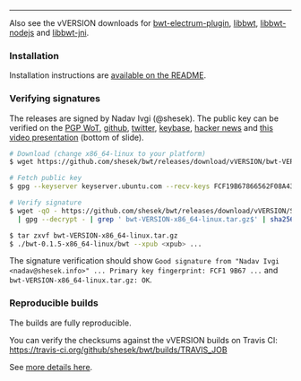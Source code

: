 
------------

Also see the vVERSION downloads for [bwt-electrum-plugin](https://github.com/bwt-dev/bwt-electrum-plugin/releases/tag/vVERSION), [libbwt](https://github.com/bwt-dev/libbwt/releases/tag/vVERSION), [libbwt-nodejs](https://github.com/bwt-dev/libbwt-nodejs/releases/tag/vVERSION) and [libbwt-jni](https://github.com/bwt-dev/libbwt-jni/releases/tag/vVERSION).

### Installation

Installation instructions are [available on the README](https://github.com/shesek/bwt#installation).

### Verifying signatures

The releases are signed by Nadav Ivgi (@shesek).
The public key can be verified on
the [PGP WoT](http://keys.gnupg.net/pks/lookup?op=vindex&fingerprint=on&search=0x81F6104CD0F150FC),
[github](https://api.github.com/users/shesek/gpg_keys),
[twitter](https://twitter.com/shesek),
[keybase](https://keybase.io/nadav),
[hacker news](https://news.ycombinator.com/user?id=nadaviv)
and [this video presentation](https://youtu.be/SXJaN2T3M10?t=4) (bottom of slide).

```bash
# Download (change x86_64-linux to your platform)
$ wget https://github.com/shesek/bwt/releases/download/vVERSION/bwt-VERSION-x86_64-linux.tar.gz

# Fetch public key
$ gpg --keyserver keyserver.ubuntu.com --recv-keys FCF19B67866562F08A43AAD681F6104CD0F150FC

# Verify signature
$ wget -qO - https://github.com/shesek/bwt/releases/download/vVERSION/SHA256SUMS.asc \
  | gpg --decrypt - | grep ' bwt-VERSION-x86_64-linux.tar.gz$' | sha256sum -c -

$ tar zxvf bwt-VERSION-x86_64-linux.tar.gz
$ ./bwt-0.1.5-x86_64-linux/bwt --xpub <xpub> ...
```

The signature verification should show `Good signature from "Nadav Ivgi <nadav@shesek.info>" ... Primary key fingerprint: FCF1 9B67 ...` and `bwt-VERSION-x86_64-linux.tar.gz: OK`.

### Reproducible builds

The builds are fully reproducible.

You can verify the checksums against the vVERSION builds on Travis CI: https://travis-ci.org/github/shesek/bwt/builds/TRAVIS_JOB

See [more details here](https://github.com/shesek/bwt#reproducible-builds).

